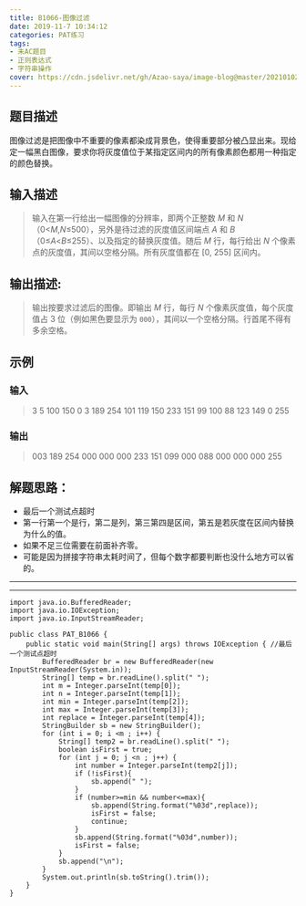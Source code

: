 ```yaml
---
title: B1066-图像过滤
date: 2019-11-7 10:34:12 
categories: PAT练习
tags:
- 未AC题目
- 正则表达式
- 字符串操作
cover: https://cdn.jsdelivr.net/gh/Azao-saya/image-blog@master/20210102/id=56732959.5wf0xgo5yxs0.jpg
---
```


## 题目描述 <!--more-->

 图像过滤是把图像中不重要的像素都染成背景色，使得重要部分被凸显出来。现给定一幅黑白图像，要求你将灰度值位于某指定区间内的所有像素颜色都用一种指定的颜色替换。 

## 输入描述

>    输入在第一行给出一幅图像的分辨率，即两个正整数 *M* 和 *N*（0<*M*,*N*≤500），另外是待过滤的灰度值区间端点 *A* 和 *B*（0≤*A*<*B*≤255）、以及指定的替换灰度值。随后 *M* 行，每行给出 *N* 个像素点的灰度值，其间以空格分隔。所有灰度值都在 [0, 255] 区间内。  

## 输出描述:

>   输出按要求过滤后的图像。即输出 *M* 行，每行 *N* 个像素灰度值，每个灰度值占 3 位（例如黑色要显示为 `000`），其间以一个空格分隔。行首尾不得有多余空格。 

## 示例

### 输入

> 3 5 100 150 0
> 3 189 254 101 119
> 150 233 151 99 100
> 88 123 149 0 255

### 输出

> 003 189 254 000 000
> 000 233 151 099 000
> 088 000 000 000 255

## 解题思路：

- 最后一个测试点超时
- 第一行第一个是行，第二是列，第三第四是区间，第五是若灰度在区间内替换为什么的值。
- 如果不足三位需要在前面补齐零。
- 可能是因为拼接字符串太耗时间了，但每个数字都要判断也没什么地方可以省的。

---

---



```
import java.io.BufferedReader;
import java.io.IOException;
import java.io.InputStreamReader;

public class PAT_B1066 {
    public static void main(String[] args) throws IOException { //最后一个测试点超时
        BufferedReader br = new BufferedReader(new InputStreamReader(System.in));
        String[] temp = br.readLine().split(" ");
        int m = Integer.parseInt(temp[0]);
        int n = Integer.parseInt(temp[1]);
        int min = Integer.parseInt(temp[2]);
        int max = Integer.parseInt(temp[3]);
        int replace = Integer.parseInt(temp[4]);
        StringBuilder sb = new StringBuilder();
        for (int i = 0; i <m ; i++) {
            String[] temp2 = br.readLine().split(" ");
            boolean isFirst = true;
            for (int j = 0; j <n ; j++) {
                int number = Integer.parseInt(temp2[j]);
                if (!isFirst){
                    sb.append(" ");
                }
                if (number>=min && number<=max){
                    sb.append(String.format("%03d",replace));
                    isFirst = false;
                    continue;
                }
                sb.append(String.format("%03d",number));
                isFirst = false;
            }
            sb.append("\n");
        }
        System.out.println(sb.toString().trim());
    }
}
```

